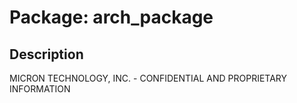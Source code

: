 # Package: arch_package

## Description

MICRON TECHNOLOGY, INC. - CONFIDENTIAL AND PROPRIETARY INFORMATION
 

